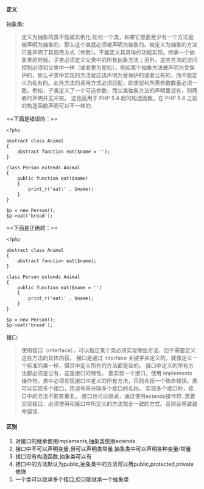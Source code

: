 #### 定义
抽象类:

>定义为抽象的类不能被实例化.任何一个类，如果它里面至少有一个方法是被声明为抽象的，那么这个类就必须被声明为抽象的。被定义为抽象的方法只是声明了其调用方式（参数），不能定义其具体的功能实现。继承一个抽象类的时候，子类必须定义父类中的所有抽象方法；另外，这些方法的访问控制必须和父类中一样（或者更为宽松）。例如某个抽象方法被声明为受保护的，那么子类中实现的方法就应该声明为受保护的或者公有的，而不能定义为私有的。此外方法的调用方式必须匹配，即类型和所需参数数量必须一致。例如，子类定义了一个可选参数，而父类抽象方法的声明里没有，则两者的声明并无冲突。 这也适用于 PHP 5.4 起的构造函数。在 PHP 5.4 之前的构造函数声明可以不一样的.

==下面是错误的：==
```
<?php

abstract class Animal
{
    abstract function eat($name = '');
}

class Person extends Animal
{
    public function eat($name)
    {
        print_r('eat:' . $name);
    }
}

$p = new Person();
$p->eat('bread');
```

==下面是正确的：==
```
<?php

abstract class Animal
{
    abstract function eat($name);
}

class Person extends Animal
{
    public function eat($name = '')
    {
        print_r('eat:' . $name);
    }
}

$p = new Person();
$p->eat('bread');
```

接口:

>使用接口（interface），可以指定某个类必须实现哪些方法，但不需要定义这些方法的具体内容。
接口是通过 interface 关键字来定义的，就像定义一个标准的类一样，但其中定义所有的方法都是空的。
接口中定义的所有方法都必须是公有，这是接口的特性。
要实现一个接口，使用 implements 操作符。类中必须实现接口中定义的所有方法，否则会报一个致命错误。类可以实现多个接口，用逗号来分隔多个接口的名称。
实现多个接口时，接口中的方法不能有重名。
接口也可以继承，通过使用extends操作符.
类要实现接口，必须使用和接口中所定义的方法完全一致的方式。否则会导致致命错误.


#### 区别
1. 对接口的继承使用implements,抽象类使用extends.
2. 接口中不可以声明变量,但可以声明类常量.抽象类中可以声明各种变量/常量
3. 接口没有构造函数,抽象类可以有
4. 接口中的方法默认为public,抽象类中的方法可以用public,protected,private修饰
5. 一个类可以继承多个接口,但只能继承一个抽象类